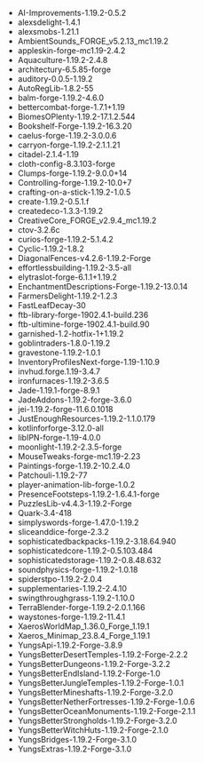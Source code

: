 - AI-Improvements-1.19.2-0.5.2
- alexsdelight-1.4.1
- alexsmobs-1.21.1
- AmbientSounds_FORGE_v5.2.13_mc1.19.2
- appleskin-forge-mc1.19-2.4.2
- Aquaculture-1.19.2-2.4.8
- architectury-6.5.85-forge
- auditory-0.0.5-1.19.2
- AutoRegLib-1.8.2-55
- balm-forge-1.19.2-4.6.0
- bettercombat-forge-1.7.1+1.19
- BiomesOPlenty-1.19.2-17.1.2.544
- Bookshelf-Forge-1.19.2-16.3.20
- caelus-forge-1.19.2-3.0.0.6
- carryon-forge-1.19.2-2.1.1.21
- citadel-2.1.4-1.19
- cloth-config-8.3.103-forge
- Clumps-forge-1.19.2-9.0.0+14
- Controlling-forge-1.19.2-10.0+7
- crafting-on-a-stick-1.19.2-1.0.5
- create-1.19.2-0.5.1.f
- createdeco-1.3.3-1.19.2
- CreativeCore_FORGE_v2.9.4_mc1.19.2
- ctov-3.2.6c
- curios-forge-1.19.2-5.1.4.2
- Cyclic-1.19.2-1.8.2
- DiagonalFences-v4.2.6-1.19.2-Forge
- effortlessbuilding-1.19.2-3.5-all
- elytraslot-forge-6.1.1+1.19.2
- EnchantmentDescriptions-Forge-1.19.2-13.0.14
- FarmersDelight-1.19.2-1.2.3
- FastLeafDecay-30
- ftb-library-forge-1902.4.1-build.236
- ftb-ultimine-forge-1902.4.1-build.90
- garnished-1.2-hotfix-1+1.19.2
- goblintraders-1.8.0-1.19.2
- gravestone-1.19.2-1.0.1
- InventoryProfilesNext-forge-1.19-1.10.9
- invhud.forge.1.19-3.4.7
- ironfurnaces-1.19.2-3.6.5
- Jade-1.19.1-forge-8.9.1
- JadeAddons-1.19.2-forge-3.6.0
- jei-1.19.2-forge-11.6.0.1018
- JustEnoughResources-1.19.2-1.1.0.179
- kotlinforforge-3.12.0-all
- libIPN-forge-1.19-4.0.0
- moonlight-1.19.2-2.3.5-forge
- MouseTweaks-forge-mc1.19-2.23
- Paintings-forge-1.19.2-10.2.4.0
- Patchouli-1.19.2-77
- player-animation-lib-forge-1.0.2
- PresenceFootsteps-1.19.2-1.6.4.1-forge
- PuzzlesLib-v4.4.3-1.19.2-Forge
- Quark-3.4-418
- simplyswords-forge-1.47.0-1.19.2
- sliceanddice-forge-2.3.2
- sophisticatedbackpacks-1.19.2-3.18.64.940
- sophisticatedcore-1.19.2-0.5.103.484
- sophisticatedstorage-1.19.2-0.8.48.632
- soundphysics-forge-1.19.2-1.0.18
- spiderstpo-1.19.2-2.0.4
- supplementaries-1.19.2-2.4.10
- swingthroughgrass-1.19.2-1.10.0
- TerraBlender-forge-1.19.2-2.0.1.166
- waystones-forge-1.19.2-11.4.1
- XaerosWorldMap_1.36.0_Forge_1.19.1
- Xaeros_Minimap_23.8.4_Forge_1.19.1
- YungsApi-1.19.2-Forge-3.8.9
- YungsBetterDesertTemples-1.19.2-Forge-2.2.2
- YungsBetterDungeons-1.19.2-Forge-3.2.2
- YungsBetterEndIsland-1.19.2-Forge-1.0
- YungsBetterJungleTemples-1.19.2-Forge-1.0.1
- YungsBetterMineshafts-1.19.2-Forge-3.2.0
- YungsBetterNetherFortresses-1.19.2-Forge-1.0.6
- YungsBetterOceanMonuments-1.19.2-Forge-2.1.1
- YungsBetterStrongholds-1.19.2-Forge-3.2.0
- YungsBetterWitchHuts-1.19.2-Forge-2.1.0
- YungsBridges-1.19.2-Forge-3.1.0
- YungsExtras-1.19.2-Forge-3.1.0

